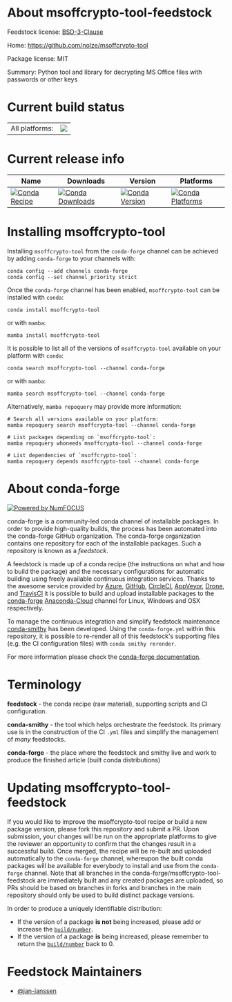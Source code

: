 About msoffcrypto-tool-feedstock
================================

Feedstock license: [BSD-3-Clause](https://github.com/conda-forge/msoffcrypto-tool-feedstock/blob/main/LICENSE.txt)

Home: https://github.com/nolze/msoffcrypto-tool

Package license: MIT

Summary: Python tool and library for decrypting MS Office files with passwords or other keys

Current build status
====================


<table><tr><td>All platforms:</td>
    <td>
      <a href="https://dev.azure.com/conda-forge/feedstock-builds/_build/latest?definitionId=15215&branchName=main">
        <img src="https://dev.azure.com/conda-forge/feedstock-builds/_apis/build/status/msoffcrypto-tool-feedstock?branchName=main">
      </a>
    </td>
  </tr>
</table>

Current release info
====================

| Name | Downloads | Version | Platforms |
| --- | --- | --- | --- |
| [![Conda Recipe](https://img.shields.io/badge/recipe-msoffcrypto--tool-green.svg)](https://anaconda.org/conda-forge/msoffcrypto-tool) | [![Conda Downloads](https://img.shields.io/conda/dn/conda-forge/msoffcrypto-tool.svg)](https://anaconda.org/conda-forge/msoffcrypto-tool) | [![Conda Version](https://img.shields.io/conda/vn/conda-forge/msoffcrypto-tool.svg)](https://anaconda.org/conda-forge/msoffcrypto-tool) | [![Conda Platforms](https://img.shields.io/conda/pn/conda-forge/msoffcrypto-tool.svg)](https://anaconda.org/conda-forge/msoffcrypto-tool) |

Installing msoffcrypto-tool
===========================

Installing `msoffcrypto-tool` from the `conda-forge` channel can be achieved by adding `conda-forge` to your channels with:

```
conda config --add channels conda-forge
conda config --set channel_priority strict
```

Once the `conda-forge` channel has been enabled, `msoffcrypto-tool` can be installed with `conda`:

```
conda install msoffcrypto-tool
```

or with `mamba`:

```
mamba install msoffcrypto-tool
```

It is possible to list all of the versions of `msoffcrypto-tool` available on your platform with `conda`:

```
conda search msoffcrypto-tool --channel conda-forge
```

or with `mamba`:

```
mamba search msoffcrypto-tool --channel conda-forge
```

Alternatively, `mamba repoquery` may provide more information:

```
# Search all versions available on your platform:
mamba repoquery search msoffcrypto-tool --channel conda-forge

# List packages depending on `msoffcrypto-tool`:
mamba repoquery whoneeds msoffcrypto-tool --channel conda-forge

# List dependencies of `msoffcrypto-tool`:
mamba repoquery depends msoffcrypto-tool --channel conda-forge
```


About conda-forge
=================

[![Powered by
NumFOCUS](https://img.shields.io/badge/powered%20by-NumFOCUS-orange.svg?style=flat&colorA=E1523D&colorB=007D8A)](https://numfocus.org)

conda-forge is a community-led conda channel of installable packages.
In order to provide high-quality builds, the process has been automated into the
conda-forge GitHub organization. The conda-forge organization contains one repository
for each of the installable packages. Such a repository is known as a *feedstock*.

A feedstock is made up of a conda recipe (the instructions on what and how to build
the package) and the necessary configurations for automatic building using freely
available continuous integration services. Thanks to the awesome service provided by
[Azure](https://azure.microsoft.com/en-us/services/devops/), [GitHub](https://github.com/),
[CircleCI](https://circleci.com/), [AppVeyor](https://www.appveyor.com/),
[Drone](https://cloud.drone.io/welcome), and [TravisCI](https://travis-ci.com/)
it is possible to build and upload installable packages to the
[conda-forge](https://anaconda.org/conda-forge) [Anaconda-Cloud](https://anaconda.org/)
channel for Linux, Windows and OSX respectively.

To manage the continuous integration and simplify feedstock maintenance
[conda-smithy](https://github.com/conda-forge/conda-smithy) has been developed.
Using the ``conda-forge.yml`` within this repository, it is possible to re-render all of
this feedstock's supporting files (e.g. the CI configuration files) with ``conda smithy rerender``.

For more information please check the [conda-forge documentation](https://conda-forge.org/docs/).

Terminology
===========

**feedstock** - the conda recipe (raw material), supporting scripts and CI configuration.

**conda-smithy** - the tool which helps orchestrate the feedstock.
                   Its primary use is in the construction of the CI ``.yml`` files
                   and simplify the management of *many* feedstocks.

**conda-forge** - the place where the feedstock and smithy live and work to
                  produce the finished article (built conda distributions)


Updating msoffcrypto-tool-feedstock
===================================

If you would like to improve the msoffcrypto-tool recipe or build a new
package version, please fork this repository and submit a PR. Upon submission,
your changes will be run on the appropriate platforms to give the reviewer an
opportunity to confirm that the changes result in a successful build. Once
merged, the recipe will be re-built and uploaded automatically to the
`conda-forge` channel, whereupon the built conda packages will be available for
everybody to install and use from the `conda-forge` channel.
Note that all branches in the conda-forge/msoffcrypto-tool-feedstock are
immediately built and any created packages are uploaded, so PRs should be based
on branches in forks and branches in the main repository should only be used to
build distinct package versions.

In order to produce a uniquely identifiable distribution:
 * If the version of a package **is not** being increased, please add or increase
   the [``build/number``](https://docs.conda.io/projects/conda-build/en/latest/resources/define-metadata.html#build-number-and-string).
 * If the version of a package **is** being increased, please remember to return
   the [``build/number``](https://docs.conda.io/projects/conda-build/en/latest/resources/define-metadata.html#build-number-and-string)
   back to 0.

Feedstock Maintainers
=====================

* [@jan-janssen](https://github.com/jan-janssen/)

